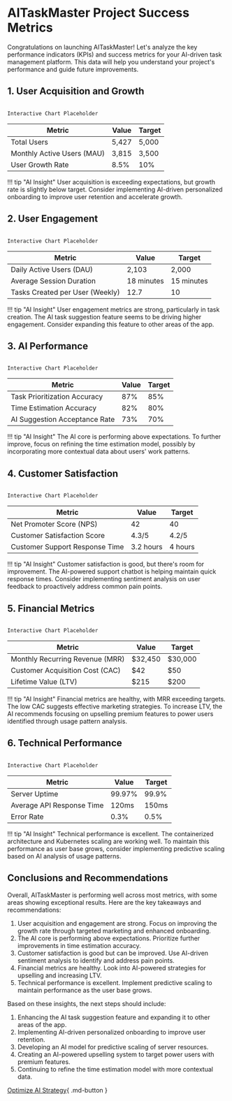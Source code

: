 # **AITaskMaster Project Success Metrics**
Congratulations on launching AITaskMaster! Let's analyze the key performance indicators (KPIs) and success metrics for your AI-driven task management platform. This data will help you understand your project's performance and guide future improvements.

## **1. User Acquisition and Growth**

``` { .yaml .copy }

Interactive Chart Placeholder

```

| Metric			| Value		| Target	|
| ----------------------------- | ------------- | ------------- |
| Total Users			| 5,427		| 5,000		|
| Monthly Active Users (MAU)	| 3,815		| 3,500		|
| User Growth Rate		| 8.5%		| 10%		|

!!! tip "AI Insight"
	User acquisition is exceeding expectations, but growth rate is slightly below target. Consider implementing AI-driven personalized onboarding to improve user retention and accelerate growth.

## **2. User Engagement**

``` { .yaml .copy }

Interactive Chart Placeholder

```

| Metric				| Value		| Target	|
| ------------------------------------- | ------------- | ------------- |
| Daily Active Users (DAU)		| 2,103		| 2,000		|
| Average Session Duration		| 18 minutes	| 15 minutes	|
| Tasks Created per User (Weekly)	| 12.7		| 10		|

!!! tip "AI Insight"
	User engagement metrics are strong, particularly in task creation. The AI task suggestion feature seems to be driving higher engagement. Consider expanding this feature to other areas of the app.

## **3. AI Performance**

``` { .yaml .copy }

Interactive Chart Placeholder

```

| Metric				| Value		| Target	|
| ------------------------------------- | ------------- | ------------- |
| Task Prioritization Accuracy		| 87%		| 85%		|
| Time Estimation Accuracy		| 82%		| 80%		|
| AI Suggestion Acceptance Rate		| 73%		| 70%		|

!!! tip "AI Insight"
	The AI core is performing above expectations. To further improve, focus on refining the time estimation model, possibly by incorporating more contextual data about users' work patterns.

## **4. Customer Satisfaction**

``` { .yaml .copy }

Interactive Chart Placeholder

```

| Metric				| Value		| Target	|
| ------------------------------------- | ------------- | ------------- |
| Net Promoter Score (NPS)		| 42		| 40		|
| Customer Satisfaction Score		| 4.3/5		| 4.2/5		|
| Customer Support Response Time	| 3.2 hours	| 4 hours	|

!!! tip "AI Insight"
	Customer satisfaction is good, but there's room for improvement. The AI-powered support chatbot is helping maintain quick response times. Consider implementing sentiment analysis on user feedback to proactively address common pain points.

## **5. Financial Metrics**

``` { .yaml .copy }

Interactive Chart Placeholder

```

| Metric				| Value		| Target	|
| ------------------------------------- | ------------- | ------------- |
| Monthly Recurring Revenue (MRR)	| $32,450	| $30,000	|
| Customer Acquisition Cost (CAC)	| $42		| $50		|
| Lifetime Value (LTV)			| $215		| $200		|

!!! tip "AI Insight"
	Financial metrics are healthy, with MRR exceeding targets. The low CAC suggests effective marketing strategies. To increase LTV, the AI recommends focusing on upselling premium features to power users identified through usage pattern analysis.

## **6. Technical Performance**

``` { .yaml .copy }

Interactive Chart Placeholder

```

| Metric			| Value		| Target	|
| ----------------------------- | ------------- | ------------- |
| Server Uptime			| 99.97%	| 99.9%		|
| Average API Response Time	| 120ms		| 150ms		|
| Error Rate			| 0.3%		| 0.5%		|

!!! tip "AI Insight"
	Technical performance is excellent. The containerized architecture and Kubernetes scaling are working well. To maintain this performance as user base grows, consider implementing predictive scaling based on AI analysis of usage patterns.

## **Conclusions and Recommendations**
Overall, AITaskMaster is performing well across most metrics, with some areas showing exceptional results. Here are the key takeaways and recommendations:

1. User acquisition and engagement are strong. Focus on improving the growth rate through targeted marketing and enhanced onboarding.
2. The AI core is performing above expectations. Prioritize further improvements in time estimation accuracy.
3. Customer satisfaction is good but can be improved. Use AI-driven sentiment analysis to identify and address pain points.
4. Financial metrics are healthy. Look into AI-powered strategies for upselling and increasing LTV.
5. Technical performance is excellent. Implement predictive scaling to maintain performance as the user base grows.

Based on these insights, the next steps should include:

1. Enhancing the AI task suggestion feature and expanding it to other areas of the app.
2. Implementing AI-driven personalized onboarding to improve user retention.
3. Developing an AI model for predictive scaling of server resources.
4. Creating an AI-powered upselling system to target power users with premium features.
5. Continuing to refine the time estimation model with more contextual data.

[Optimize AI Strategy](optimize.md){ .md-button }
